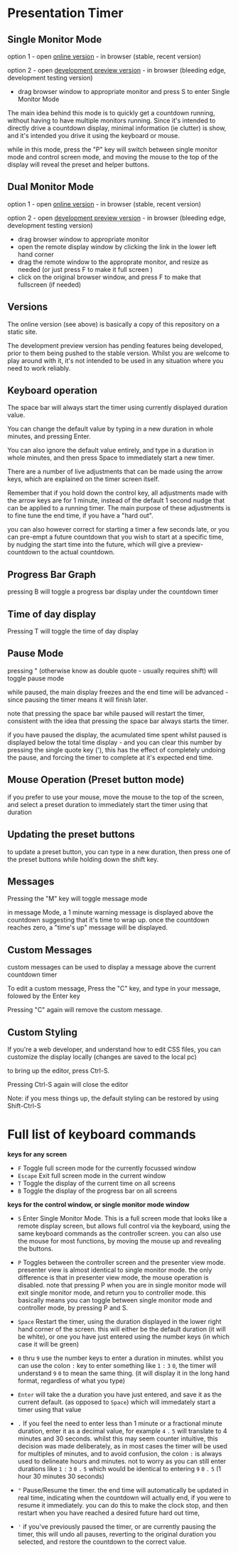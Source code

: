 # Presentation Timer

Single Monitor Mode
---

option 1 - open [online version](https://timer.1mb.site) - in browser (stable, recent version) 

option 2 - open [development preview version](https://jonathan-annett.github.io/timer/timer.html) - in browser (bleeding edge, development testing version)



   * drag browser window to appropriate monitor and press S to enter Single Monitor Mode

The main idea behind this mode is to quickly get a countdown running, without having to have multiple monitors running.
Since it's intended to directly drive a countdown display, minimal information (ie clutter) is show, and it's intended you drive it using the keyboard or mouse. 

while in this mode, press the "P" key will switch between single monitor mode and control screen mode, and moving the mouse to the top of the display will reveal the preset and helper buttons.


Dual Monitor Mode
---

option 1 - open [online version](https://timer.1mb.site) - in browser (stable, recent version) 

option 2 - open [development preview version](https://jonathan-annett.github.io/timer/timer.html) - in browser (bleeding edge, development testing version) 


   * drag browser window to appropriate monitor 
   * open the remote display window by clicking the link in the lower left hand corner
   * drag the remote window to the approprate monitor, and resize as needed  (or just press F to make it full screen )
   * click on the original browser window, and press F to make that fullscreen (if needed) 
  
 
Versions
---

The online version (see above) is basically a copy of this repository on a static site.

The development preview version has pending features being developed, prior to them being pushed to the stable version. Whilst you are welcome to play around with it, it's not intended to be used in any situation where you need to work reliably.  

Keyboard operation
---

The space bar will always start the timer using currently displayed duration value.

You can change the default value by typing in a new duration in whole minutes, and pressing Enter.

You can also ignore the default value entirely, and type in a duration in whole minutes, and then press Space to immediately start a new timer.

There are a number of live adjustments that can be made using the arrow keys, which are explained on the timer screen itself.

Remember that if you hold down the control key, all adjustments made with the arrow keys are for 1 minute, instead of the default 1 second nudge that can be applied to a running timer. The main purpose of these adjustments is to fine tune the end time, if you have a "hard out". 

you can also however correct for starting a timer a few seconds late, or you can pre-empt a future countdown that you wish to start at a specific time, by nudging the start time into the future, which will give a preview-countdown to the actual countdown.

Progress Bar Graph
---
pressing B will toggle a progress bar display under the countdown timer

Time of day display
---

Pressing T will toggle the time of day display


Pause Mode
---

pressing " (otherwise know as double quote - usually requires shift) will toggle pause mode 

while paused, the main display freezes and the end time will be advanced - since pausing the timer means it will finish later.

note that pressing the space bar while paused will restart the timer, consistent with the idea that pressing the space bar always starts the timer.

if you have paused the display, the acumulated time spent whilst paused is displayed below the total time display - and you can clear this number by pressing the single quote key ('), this has the effect of completely undoing the pause, and forcing the timer to complete at it's expected end time.



Mouse Operation (Preset button mode)
---
if you prefer to use your mouse, move the mouse to the top of the screen, and select a preset duration to immediately start the timer using that duration

Updating the preset buttons
---

to update a preset button, you can type in a new duration, then press one of the preset buttons while holding down the shift key.

Messages
---
Pressing the "M" key will toggle message mode

in message Mode, a 1 minute warning message is displayed above the countdown suggesting that it's time to wrap up. once the countdown reaches zero, a "time's up" message will be displayed.

Custom Messages
---

custom messages can be used to display a message above the current countdown timer

To edit a custom message, Press the "C" key, and type in your message, folowed by the Enter key

Pressing "C" again will remove the custom message.

Custom Styling
---

If you're a web developer, and understand how to edit CSS files, you can customize the display locally (changes are saved to the local pc)

to bring up the editor, press Ctrl-S.

Pressing Ctrl-S again will close the editor

Note: if you mess things up, the default styling can be restored by using Shift-Ctrl-S

Full list of keyboard commands
===

**keys for any screen**
* ```F``` Toggle full screen mode for the currently focussed window
* ```Escape``` Exit full screen mode in the current window
* ```T``` Toggle the display of the current time on all screens
* ```B``` Toggle the display of the progress bar on all screens

**keys for the control window, or single monitor mode window**
* ```S``` Enter Single Monitor Mode. This is a full screen mode that looks like a remote display screen, but allows full control via the keyboard, using the same keyboard commands as the controller screen. you can also use the mouse for most functions, by moving the mouse up and revealing the buttons.
* ```P``` Toggles between the controller screen and the presenter view mode. presenter view is almost identical to single monitor mode. the only difference is that in presenter view mode, the mouse operation is disabled. note that pressing P when you are in single monitor mode will exit single monitor mode, and return you to controller mode. this basically means you can toggle between single monitor mode and controller mode, by pressing P and S.

* ```Space``` Restart the timer, using the duration displayed in the lower right hand corner of the screen. this will either be the default duration (it will be white), or one you have just entered using the number keys (in which case it will be green)

* ```0``` thru ```9``` use the number keys to enter a duration in minutes. whilst you can use the colon  ```:``` key to enter something like ```1``` ```:``` ```3``` ```0```, the timer will understand ```9``` ```0``` to mean the same thing. (it will display it in the long hand format, regardless of what you type)

* ```Enter``` will take the a duration you have just entered, and save it as the current default. (as opposed to ```Space```) which will immedately start a timer using that value
* ```.``` If you feel the need to enter less than 1 minute or a fractional minute duration, enter it as a decimal value, for example ```4``` ```.``` ```5``` will translate to 4 minutes and 30 seconds. whilst this may seem counter intuitive, this decision was made deliberately, as in most cases the timer will be used for multiples of minutes, and to avoid confusion, the colon ```:``` is always used to delineate hours and minutes. not to worry as you can still enter durations like ```1``` ```:``` ```3``` ```0``` ```.``` ```5``` which would be identical to entering ```9``` ```0``` ```.``` ```5``` (1 hour 30 minutes 30 seconds)
* ```"``` Pause/Resume the timer. the end time will automatically be updated in real time, indicating when the countdown will actually end, if you were to resume it immediately. you can do this to make the clock stop, and then restart when you have reached a desired future hard out time,
* ```'``` if you've previously paused the timer, or are currently pausing the timer, this will undo all pauses, reverting to the original duration you selected, and restore the countdown to the correct value.
